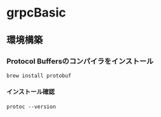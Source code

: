 # grpcBasic

## 環境構築
### Protocol Buffersのコンパイラをインストール
`brew install protobuf`  
#### インストール確認
`protoc --version`
